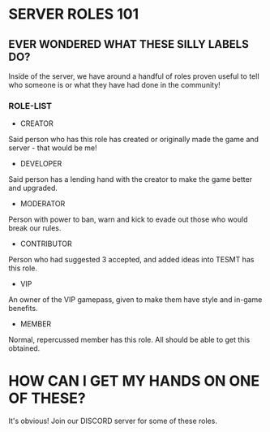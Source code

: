 # SERVER ROLES 101

## EVER WONDERED WHAT THESE SILLY LABELS DO?

Inside of the server, we have around a handful of roles proven useful to tell who someone is or what they have had done in the community! 

### ROLE-LIST

- CREATOR

Said person who has this role has created or originally made the game and server - that would be me!

- DEVELOPER

Said person has a lending hand with the creator to make the game better and upgraded.

- MODERATOR

Person with power to ban, warn and kick to evade out those who would break our rules.

- CONTRIBUTOR

Person who had suggested 3 accepted, and added ideas into TESMT has this role.

- VIP

An owner of the VIP gamepass, given to make them have style and in-game benefits.

- MEMBER

Normal, repercussed member has this role. All should be able to get this obtained.

# HOW CAN I GET MY HANDS ON ONE OF THESE?

It's obvious! Join our DISCORD server for some of these roles.
